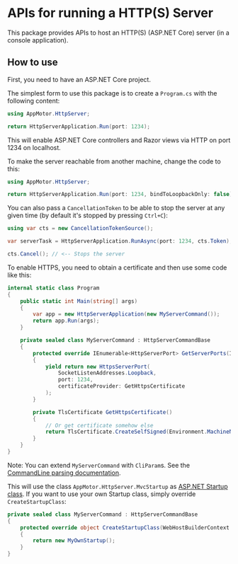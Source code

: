 ﻿# APIs for running a HTTP(S) Server

This package provides APIs to host an HTTP(S) (ASP.NET Core) server (in a console application).

## How to use

First, you need to have an ASP.NET Core project.

The simplest form to use this package is to create a `Program.cs` with the following content:

```c#
using AppMotor.HttpServer;

return HttpServerApplication.Run(port: 1234);
```

This will enable ASP.NET Core controllers and Razor views via HTTP on port 1234 on localhost.

To make the server reachable from another machine, change the code to this:

```c#
using AppMotor.HttpServer;

return HttpServerApplication.Run(port: 1234, bindToLoopbackOnly: false);
```

You can also pass a `CancellationToken` to be able to stop the server at any given time (by default it's stopped by pressing `Ctrl+C`):

```c#
using var cts = new CancellationTokenSource();

var serverTask = HttpServerApplication.RunAsync(port: 1234, cts.Token);

cts.Cancel(); // <-- Stops the server
```

To enable HTTPS, you need to obtain a certificate and then use some code like this:

```c#
internal static class Program
{
    public static int Main(string[] args)
    {
        var app = new HttpServerApplication(new MyServerCommand());
        return app.Run(args);
    }

    private sealed class MyServerCommand : HttpServerCommandBase
    {
        protected override IEnumerable<HttpServerPort> GetServerPorts(IServiceProvider serviceProvider)
        {
            yield return new HttpsServerPort(
                SocketListenAddresses.Loopback,
                port: 1234,
                certificateProvider: GetHttpsCertificate
            );
        }

        private TlsCertificate GetHttpsCertificate()
        {
            // Or get certificate somehow else
            return TlsCertificate.CreateSelfSigned(Environment.MachineName, TimeSpan.FromDays(90));
        }
    }
}
```

Note: You can extend `MyServerCommand` with `CliParam`s. See the [CommandLine parsing documentation](../AppMotor.CliApp/CommandLine/README.md).

This will use the class `AppMotor.HttpServer.MvcStartup` as [ASP.NET Startup class](https://docs.microsoft.com/en-us/aspnet/core/fundamentals/startup). If you want to use your own Startup class, simply override `CreateStartupClass`:

```c#
private sealed class MyServerCommand : HttpServerCommandBase
{
    protected override object CreateStartupClass(WebHostBuilderContext context)
    {
        return new MyOwnStartup();
    }
}
```
